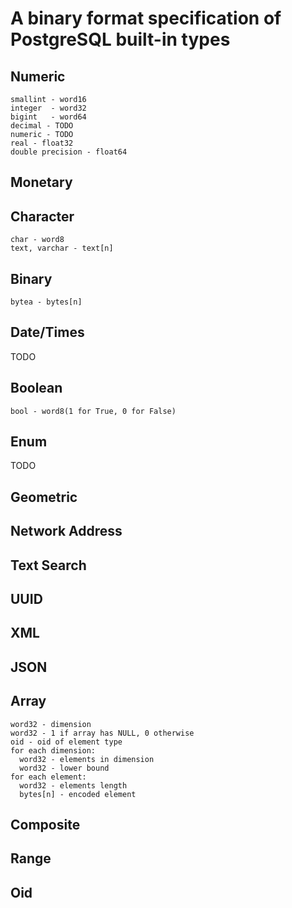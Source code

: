 # A binary format specification of PostgreSQL built-in types

## Numeric
```
smallint - word16
integer  - word32
bigint   - word64
decimal - TODO
numeric - TODO
real - float32
double precision - float64
```
## Monetary

## Character
```
char - word8
text, varchar - text[n]
```
## Binary
```
bytea - bytes[n]
```

## Date/Times
TODO

## Boolean
```
bool - word8(1 for True, 0 for False)
```

## Enum
TODO

## Geometric

## Network Address

## Text Search

## UUID

## XML

## JSON

## Array
```
word32 - dimension
word32 - 1 if array has NULL, 0 otherwise
oid - oid of element type
for each dimension:
  word32 - elements in dimension
  word32 - lower bound
for each element:
  word32 - elements length
  bytes[n] - encoded element
```

## Composite

## Range

## Oid
